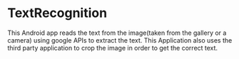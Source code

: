 # TextRecognition
This Android app reads the text from the image(taken from the gallery or a camera) using google APIs to extract the text. This Application also uses the third party application to crop the image in order to get the correct text.
